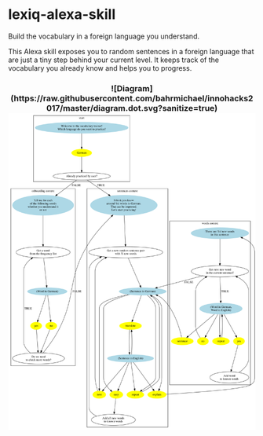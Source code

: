 # lexiq-alexa-skill

Build the vocabulary in a foreign language you understand.

This Alexa skill exposes you to random sentences in a foreign language that
are just a tiny step behind your current level. It keeps track of the
vocabulary you already know and helps you to progress.

<h3 align="center">
![Diagram](https://raw.githubusercontent.com/bahrmichael/innohacks2017/master/diagram.dot.svg?sanitize=true)
<img
src="https://raw.githubusercontent.com/bahrmichael/innohacks2017/master/diagram.dot.svg?sanitize=true">
</h3>
